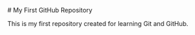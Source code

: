 \# My First GitHub Repository



This is my first repository created for learning Git and GitHub.



